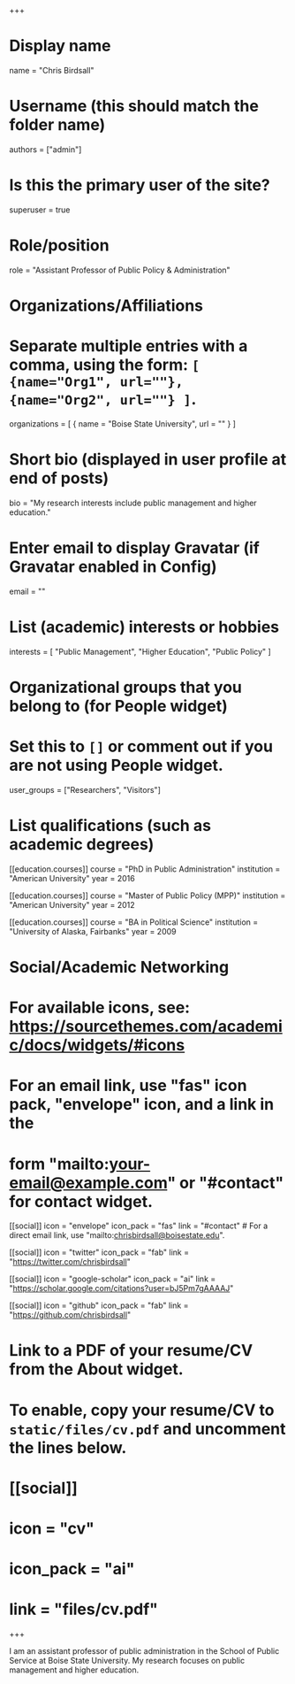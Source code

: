 +++
# Display name
name = "Chris Birdsall"

# Username (this should match the folder name)
authors = ["admin"]

# Is this the primary user of the site?
superuser = true

# Role/position
role = "Assistant Professor of Public Policy & Administration"

# Organizations/Affiliations
#   Separate multiple entries with a comma, using the form: `[ {name="Org1", url=""}, {name="Org2", url=""} ]`.
organizations = [ { name = "Boise State University", url = "" } ]

# Short bio (displayed in user profile at end of posts)
bio = "My research interests include public management and higher education."

# Enter email to display Gravatar (if Gravatar enabled in Config)
email = ""

# List (academic) interests or hobbies
interests = [
  "Public Management",
  "Higher Education",
  "Public Policy"
]

# Organizational groups that you belong to (for People widget)
#   Set this to `[]` or comment out if you are not using People widget.
user_groups = ["Researchers", "Visitors"]

# List qualifications (such as academic degrees)
[[education.courses]]
  course = "PhD in Public Administration"
  institution = "American University"
  year = 2016

[[education.courses]]
  course = "Master of Public Policy (MPP)"
  institution = "American University"
  year = 2012

[[education.courses]]
  course = "BA in Political Science"
  institution = "University of Alaska, Fairbanks"
  year = 2009

# Social/Academic Networking
# For available icons, see: https://sourcethemes.com/academic/docs/widgets/#icons
#   For an email link, use "fas" icon pack, "envelope" icon, and a link in the
#   form "mailto:your-email@example.com" or "#contact" for contact widget.

[[social]]
  icon = "envelope"
  icon_pack = "fas"
  link = "#contact"  # For a direct email link, use "mailto:chrisbirdsall@boisestate.edu".

[[social]]
  icon = "twitter"
  icon_pack = "fab"
  link = "https://twitter.com/chrisbirdsall"

[[social]]
  icon = "google-scholar"
  icon_pack = "ai"
  link = "https://scholar.google.com/citations?user=bJ5Pm7gAAAAJ"

[[social]]
  icon = "github"
  icon_pack = "fab"
  link = "https://github.com/chrisbirdsall"

# Link to a PDF of your resume/CV from the About widget.
# To enable, copy your resume/CV to `static/files/cv.pdf` and uncomment the lines below.
# [[social]]
#   icon = "cv"
#   icon_pack = "ai"
#   link = "files/cv.pdf"

+++

I am an assistant professor of public administration in the School of Public Service at Boise State University. My research focuses on public management and higher education.

